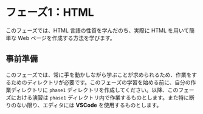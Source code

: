 # フェーズ1：HTML
このフェーズでは、HTML 言語の性質を学んだのち、実際に HTML を用いて簡単な Web ページを作成する方法を学びます。

## 事前準備
このフェーズでは、常に手を動かしながら学ぶことが求められるため、作業をするためのディレクトリが必要です。このフェーズの学習を始める前に、自分の作業ディレクトリに `phase1` ディレクトリを作成してください。以降、このフェーズにおける演習は `phase1` ディレクトリ内で作業するものとします。また特に断りのない限り、エディタには **VSCode** を使用するものとします。